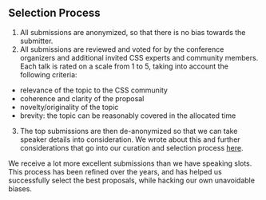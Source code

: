 ## Selection Process

1. All submissions are anonymized, so that there is no bias towards the submitter.
2. All submissions are reviewed and voted for by the conference organizers and additional invited CSS experts and community members. Each talk is rated on a scale from 1 to 5, taking into account the following criteria:
  * relevance of the topic to the CSS community
  * coherence and clarity of the proposal
  * novelty/originality of the topic
  * brevity: the topic can be reasonably covered in the allocated time
3. The top submissions are then de-anonymized so that we can take speaker details into consideration. We wrote about this and further considerations that go into our curation and selection process [here](http://blog.cssconf.eu/2015/08/15/a-talk-selection-process-explained/).

We receive a lot more excellent submissions than we have speaking slots. This process has been refined over the years, and has helped us successfully select the best proposals, while hacking our own unavoidable biases.
